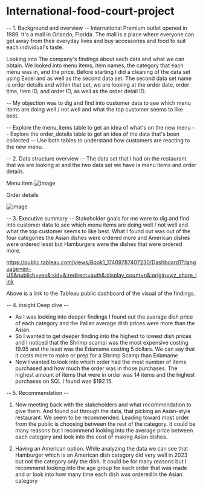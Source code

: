 # International-food-court-project
-- 1. Background and overview --
International Premium outlet opened in 1989. It's a mall in Orlando, Florida. The mall is a place where everyone can get away from their everyday lives and buy accessories and food to suit each individual's taste. 

Looking into The company's findings about each data and what we can obtain. We looked into menu items, item names, the category that each menu was in, and the price. Before starting I did a cleaning of the data set using Excel and as well as the second data set. The second data set name is order details and within that set, we are looking at the order date, order time, item ID, and order ID, as well as the order detail ID. 

 -- My objection was to dig and find into customer data to see which menu items are doing well / not well and what the top customer seems to like best.

 -- Explore the menu_items table to get an idea of what's on the new menu 
 -- Explore the order_details table to get an idea of the data that's been collected 
 -- Use both tables to understand how customers are reacting to the new menu. 

 

-- 2. Data structure overview -- 
The data set that I had on the restaurant that we are looking at and the two data set we have is menu items and order details. 

 Menu item 
![image](https://github.com/user-attachments/assets/055a7507-328a-4753-8128-3848c3478b27)

Order details 

![image](https://github.com/user-attachments/assets/3e067dca-8b39-4048-b7a1-7080fa300e7d)




-- 3. Executive summary -- 
Stakeholder goals for me were to dig and find into customer data to see which menu items are doing well / not well and what the top customer seems to like best. What I found out was out of the four categories the Asian dishes were ordered more and American dishes were ordered least but Hamburgers were the dishes that were ordered more. 

https://public.tableau.com/views/Book1_17409787407230/Dashboard1?:language=en-US&publish=yes&:sid=&:redirect=auth&:display_count=n&:origin=viz_share_link


Above is a link to the Tableau public dashboard of the visual of the findings.





-- 4. insight Deep dive -- 

 - As I was looking into deeper findings I found out the average dish price of each category and the Italian average dish prices were more than the Asian.
 - So I wanted to get deeper finding into the highest to lowest dish prices and I noticed that the Shrimp scampi was the most expensive costing 19.95 and the least was the Edamame costing 5 dollars. We can say that it costs more to make or prep for a Shrimp Scamp than Edamame  
 - Now I wanted to look into which order had the most number of items purchased and how much the order was in those purchases. The highest amount of items that were in order was 14 items and the highest purchases on SQL I found was $192.15. 
 


-- 5. Recommendation -- 

1. Now meeting back with the stakeholders and what recommendation to give them. And found out through the data, that picking an Asian-style restaurant. We seem to be recommended. Leading toward most order from the public is choosing between the rest of the category. It could be many reasons but I recommend looking into the average price between each category and look into the cost of making Asian dishes. 

2.  Having an American option. While analyzing the data we can see that Hamburger which is an American dish category did very well in 2023 but not the category only the dish. It could be for many reasons but I recommend looking into the age group for each order that was made and or look into how many time each dish was ordered in the Asian category 
